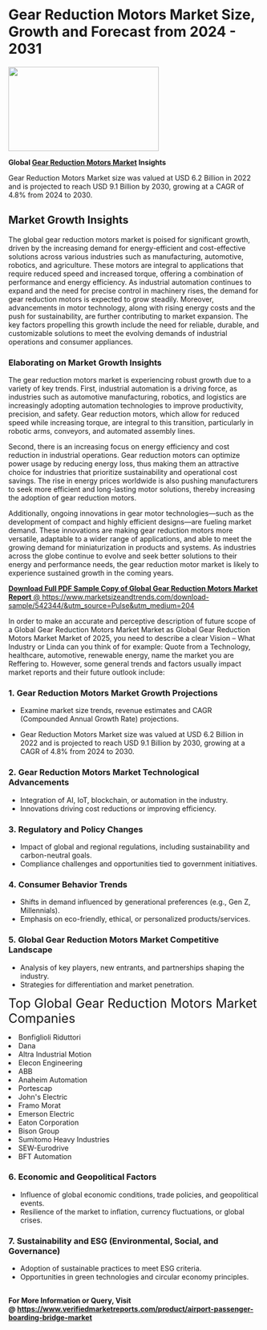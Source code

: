 <H1>Gear Reduction Motors Market Size, Growth and Forecast from 2024 - 2031</H1><img class="aligncenter size-medium wp-image-584254" src="https://thirdeyenews.in/wp-content/uploads/2024/09/Global-Market-Research-300x168.jpeg" alt="" width="300" height="168" /><p><strong>Global&nbsp;<a href="https://www.marketsizeandtrends.com/download-sample/542344/&amp;utm_source=Pulse&amp;utm_medium=204">Gear Reduction Motors Market</a> Insights</strong></p><p>Gear Reduction Motors Market size was valued at USD 6.2 Billion in 2022 and is projected to reach USD 9.1 Billion by 2030, growing at a CAGR of 4.8% from 2024 to 2030.</p><p><h2>Market Growth Insights</h2> <p>The global gear reduction motors market is poised for significant growth, driven by the increasing demand for energy-efficient and cost-effective solutions across various industries such as manufacturing, automotive, robotics, and agriculture. These motors are integral to applications that require reduced speed and increased torque, offering a combination of performance and energy efficiency. As industrial automation continues to expand and the need for precise control in machinery rises, the demand for gear reduction motors is expected to grow steadily. Moreover, advancements in motor technology, along with rising energy costs and the push for sustainability, are further contributing to market expansion. The key factors propelling this growth include the need for reliable, durable, and customizable solutions to meet the evolving demands of industrial operations and consumer appliances. <p><a href="sample-download-link"></a></p> <h3>Elaborating on Market Growth Insights</h3> <p>The gear reduction motors market is experiencing robust growth due to a variety of key trends. First, industrial automation is a driving force, as industries such as automotive manufacturing, robotics, and logistics are increasingly adopting automation technologies to improve productivity, precision, and safety. Gear reduction motors, which allow for reduced speed while increasing torque, are integral to this transition, particularly in robotic arms, conveyors, and automated assembly lines.</p> <p>Second, there is an increasing focus on energy efficiency and cost reduction in industrial operations. Gear reduction motors can optimize power usage by reducing energy loss, thus making them an attractive choice for industries that prioritize sustainability and operational cost savings. The rise in energy prices worldwide is also pushing manufacturers to seek more efficient and long-lasting motor solutions, thereby increasing the adoption of gear reduction motors.</p> <p>Additionally, ongoing innovations in gear motor technologies—such as the development of compact and highly efficient designs—are fueling market demand. These innovations are making gear reduction motors more versatile, adaptable to a wider range of applications, and able to meet the growing demand for miniaturization in products and systems. As industries across the globe continue to evolve and seek better solutions to their energy and performance needs, the gear reduction motor market is likely to experience sustained growth in the coming years.</p> <p><a href="get-more-link"></p><p><span class=""><strong>Download Full PDF Sample Copy of Global Gear Reduction Motors Market Report</strong> @ <a href="https://www.marketsizeandtrends.com/download-sample/542344/&amp;utm_source=Pulse&amp;utm_medium=204" target="_blank">https://www.marketsizeandtrends.com/download-sample/542344/&amp;utm_source=Pulse&amp;utm_medium=204</a></span></p><p>In order to make an accurate and perceptive description of future scope of a Global&nbsp;Gear Reduction Motors Market Market as Global&nbsp;Gear Reduction Motors Market Market of 2025, you need to describe a clear Vision &ndash; What Industry or Linda can you think of for example: Quote from a Technology, healthcare, automotive, renewable energy, name the market you are Reffering to. However, some general trends and factors usually impact market reports and their future outlook include:</p><h3>1.&nbsp;<strong>Gear Reduction Motors Market Growth Projections</strong></h3><ul><li>Examine market size trends, revenue estimates and CAGR (Compounded Annual Growth Rate) projections.</li><li><p>Gear Reduction Motors Market size was valued at USD 6.2 Billion in 2022 and is projected to reach USD 9.1 Billion by 2030, growing at a CAGR of 4.8% from 2024 to 2030.</p></li></ul><h3>2.&nbsp;<strong>Gear Reduction Motors Market Technological Advancements</strong></h3><ul><li>Integration of AI, IoT, blockchain, or automation in the industry.</li><li>Innovations driving cost reductions or improving efficiency.</li></ul><h3>3.&nbsp;<strong>Regulatory and Policy Changes</strong></h3><ul><li>Impact of global and regional regulations, including sustainability and carbon-neutral goals.</li><li>Compliance challenges and opportunities tied to government initiatives.</li></ul><h3>4.&nbsp;<strong>Consumer Behavior Trends</strong></h3><ul><li>Shifts in demand influenced by generational preferences (e.g., Gen Z, Millennials).</li><li>Emphasis on eco-friendly, ethical, or personalized products/services.</li></ul><h3>5.&nbsp;<strong>Global Gear Reduction Motors Market Competitive Landscape</strong></h3><ul><li>Analysis of key players, new entrants, and partnerships shaping the industry.</li><li>Strategies for differentiation and market penetration.</li></ul><p data-pm-slice="1 1 []"><span style="color: inherit; font-family: inherit; font-size: 25px;">Top Global Gear Reduction Motors Market Companies</span></p><div class="" data-test-id=""><p><li>Bonfiglioli Riduttori</li><li> Dana</li><li> Altra Industrial Motion</li><li> Elecon Engineering</li><li> ABB</li><li> Anaheim Automation</li><li> Portescap</li><li> John's Electric</li><li> Framo Morat</li><li> Emerson Electric</li><li> Eaton Corporation</li><li> Bison Group</li><li> Sumitomo Heavy Industries</li><li> SEW-Eurodrive</li><li> BFT Automation</li></p></div><h3>6.&nbsp;<strong>Economic and Geopolitical Factors</strong></h3><ul><li>Influence of global economic conditions, trade policies, and geopolitical events.</li><li>Resilience of the market to inflation, currency fluctuations, or global crises.</li></ul><h3>7.&nbsp;<strong>Sustainability and ESG (Environmental, Social, and Governance)</strong></h3><ul><li>Adoption of sustainable practices to meet ESG criteria.</li><li>Opportunities in green technologies and circular economy principles.</li></ul><h2><strong style="font-size: 14px;">For More Information or Query, Visit @&nbsp;</strong><a style="background-color: #ffffff; font-size: 14px;" href="https://www.marketsizeandtrends.com/report/gear-reduction-motors-market/" target="_blank">https://www.verifiedmarketreports.com/product/airport-passenger-boarding-bridge-market</a></h2>
